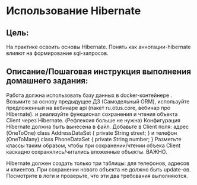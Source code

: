 ﻿# Использование Hibernate

## Цель:
На практике освоить основы Hibernate.
Понять как аннотации-hibernate влияют на формирование sql-запросов.


## Описание/Пошаговая инструкция выполнения домашнего задания:
Работа должна использовать базу данных в docker-контейнере .
Возьмите за основу предыдущее ДЗ (Самодельный ORM),
используйте предложенный на вебинаре api (пакет ru.otus.core, вебинар про Hibernate).
и реализуйте функционал сохранения и чтения объекта Client через Hibernate.
(Рефлексия больше не нужна)
Конфигурация Hibernate должна быть вынесена в файл.
Добавьте в Client поля:
адрес (OneToOne)
class AddressDataSet {
private String street;
}
и телефон (OneToMany)
class PhoneDataSet {
private String number;
}
Разметьте классы таким образом, чтобы при сохранении/чтении объека Client каскадно сохранялись/читались вложенные объекты.
ВАЖНО.

Hibernate должен создать только три таблицы: для телефонов, адресов и клиентов.
При сохранении нового объекта не должно быть update-ов.
Посмотрите в логи и проверьте, что эти два требования выполняются.